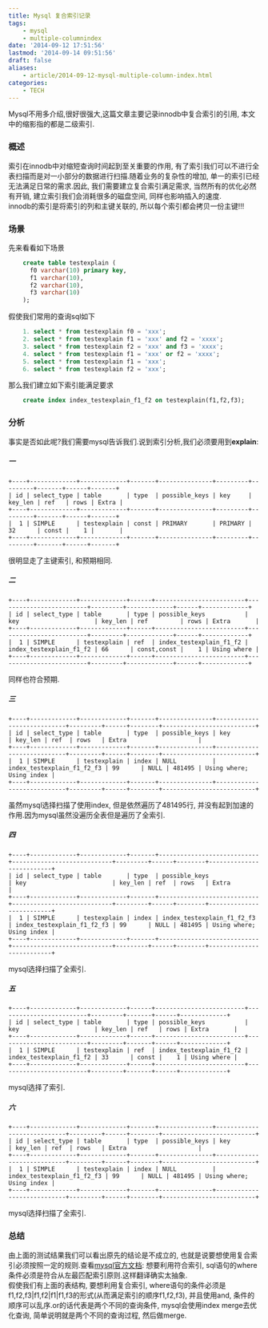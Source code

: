```yaml
---
title: Mysql 复合索引记录
tags:
    - mysql
    - multiple-columnindex
date: '2014-09-12 17:51:56'
lastmod: '2014-09-14 09:51:56'
draft: false
aliases:
    - article/2014-09-12-mysql-multiple-column-index.html
categories:
    - TECH 
---
```

  
[mysqlmultiplecolumn]:http://dev.mysql.com/doc/refman/5.0/en/multiple-column-indexes.html "Multiple-Column index"  
  
Mysql不用多介绍,很好很强大,这篇文章主要记录innodb中复合索引的引用, 本文中的缩影指的都是二级索引.  
  
### 概述  
索引在innodb中对缩短查询时间起到至关重要的作用, 有了索引我们可以不进行全表扫描而是对一小部分的数据进行扫描.随着业务的复杂性的增加, 单一的索引已经无法满足日常的需求.因此, 我们需要建立复合索引满足需求, 当然所有的优化必然有开销, 建立索引我们会消耗很多的磁盘空间, 同样也影响插入的速度.  
innodb的索引是将索引的列和主键关联的, 所以每个索引都会拷贝一份主键!!!
  
### 场景  
先来看看如下场景  
```sql
    create table testexplain (
      f0 varchar(10) primary key,
      f1 varchar(10),
      f2 varchar(10),
      f3 varchar(10) 
    );
``` 
      
假使我们常用的查询sql如下  
```sql
    1. select * from testexplain f0 = 'xxx';  
    2. select * from testexplain f1 = 'xxx' and f2 = 'xxxx';  
    3. select * from testexplain f2 = 'xxx' and f3 = 'xxxx';  
    4. select * from testexplain f1 = 'xxx' or f2 = 'xxxx';  
    5. select * from testexplain f1 = 'xxx';  
    6. select * from testexplain f2 = 'xxx';  
```  
那么我们建立如下索引能满足要求
```sql
    create index index_testexplain_f1_f2 on testexplain(f1,f2,f3);
```
      
### 分析  
事实是否如此呢?我们需要mysql告诉我们.说到索引分析,我们必须要用到**explain**:  
##### 一  

    +----+-------------+-------------+-------+---------------+---------+---------+-------+------+-------+  
    | id | select_type | table       | type  | possible_keys | key     | key_len | ref   | rows | Extra |  
    +----+-------------+-------------+-------+---------------+---------+---------+-------+------+-------+  
    |  1 | SIMPLE      | testexplain | const | PRIMARY       | PRIMARY | 32      | const |    1 |       |  
    +----+-------------+-------------+-------+---------------+---------+---------+-------+------+-------+

很明显走了主键索引, 和预期相同.  
##### 二  
    +----+-------------+-------------+------+-------------------------+-------------------------+---------+-------------+------+-------------+  
    | id | select_type | table       | type | possible_keys           | key                     | key_len | ref         | rows | Extra       |  
    +----+-------------+-------------+------+-------------------------+-------------------------+---------+-------------+------+-------------+  
    |  1 | SIMPLE      | testexplain | ref  | index_testexplain_f1_f2 | index_testexplain_f1_f2 | 66      | const,const |    1 | Using where |  
    +----+-------------+-------------+------+-------------------------+-------------------------+---------+-------------+------+-------------+
同样也符合预期.  
##### 三  
    +----+-------------+-------------+-------+---------------+----------------------------+---------+------+--------+--------------------------+  
    | id | select_type | table       | type  | possible_keys | key                        | key_len | ref  | rows   | Extra                    |  
    +----+-------------+-------------+-------+---------------+----------------------------+---------+------+--------+--------------------------+  
    |  1 | SIMPLE      | testexplain | index | NULL          | index_testexplain_f1_f2_f3 | 99      | NULL | 481495 | Using where; Using index |  
    +----+-------------+-------------+-------+---------------+----------------------------+---------+------+--------+--------------------------+
虽然mysql选择扫描了使用index, 但是依然遍历了481495行, 并没有起到加速的作用.因为mysql虽然没遍历全表但是遍历了全索引.
##### 四
    +----+-------------+-------------+-------+----------------------------+----------------------------+---------+------+--------+--------------------------+  
    | id | select_type | table       | type  | possible_keys              | key                        | key_len | ref  | rows   | Extra                    |  
    +----+-------------+-------------+-------+----------------------------+----------------------------+---------+------+--------+--------------------------+  
    |  1 | SIMPLE      | testexplain | index | index_testexplain_f1_f2_f3 | index_testexplain_f1_f2_f3 | 99      | NULL | 481495 | Using where; Using index |  
    +----+-------------+-------------+-------+----------------------------+----------------------------+---------+------+--------+--------------------------+
mysql选择扫描了全索引.
##### 五  
    +----+-------------+-------------+------+-------------------------+-------------------------+---------+-------+------+-------------+  
    | id | select_type | table       | type | possible_keys           | key                     | key_len | ref   | rows | Extra       |  
    +----+-------------+-------------+------+-------------------------+-------------------------+---------+-------+------+-------------+  
    |  1 | SIMPLE      | testexplain | ref  | index_testexplain_f1_f2 | index_testexplain_f1_f2 | 33      | const |    1 | Using where |  
    +----+-------------+-------------+------+-------------------------+-------------------------+---------+-------+------+-------------+
mysql选择了索引.
##### 六  
    +----+-------------+-------------+-------+---------------+----------------------------+---------+------+--------+--------------------------+  
    | id | select_type | table       | type  | possible_keys | key                        | key_len | ref  | rows   | Extra                    |  
    +----+-------------+-------------+-------+---------------+----------------------------+---------+------+--------+--------------------------+  
    |  1 | SIMPLE      | testexplain | index | NULL          | index_testexplain_f1_f2_f3 | 99      | NULL | 481495 | Using where; Using index |  
    +----+-------------+-------------+-------+---------------+----------------------------+---------+------+--------+--------------------------+
mysql选择扫描了全索引.
  
### 总结  
由上面的测试结果我们可以看出原先的结论是不成立的, 也就是说要想使用复合索引必须按照一定的规则.查看[mysql官方文档][mysqlmultiplecolumn]: 想要利用符合索引, sql语句的where条件必须是符合从左最匹配索引原则.这样翻译确实太抽象.  
假使我们有上面的表结构, 要想利用复合索引, where语句的条件必须是f1,f2,f3|f1,f2|f1|f1,f3的形式(从而满足索引的顺序f1,f2,f3), 并且使用and, 条件的顺序可以乱序.or的话代表是两个不同的查询条件, mysql会使用index merge去优化查询, 简单说明就是两个不同的查询过程, 然后做merge.
